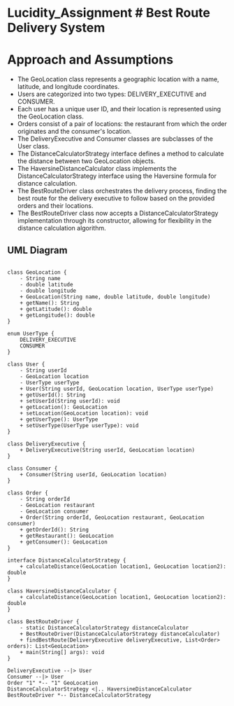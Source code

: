 # Lucidity_Assignment # Best Route Delivery System



# Approach and Assumptions
- The GeoLocation class represents a geographic location with a name, latitude, and longitude coordinates.
- Users are categorized into two types: DELIVERY_EXECUTIVE and CONSUMER.
- Each user has a unique user ID, and their location is represented using the GeoLocation class.
- Orders consist of a pair of locations: the restaurant from which the order originates and the consumer's location.
- The DeliveryExecutive and Consumer classes are subclasses of the User class.
- The DistanceCalculatorStrategy interface defines a method to calculate the distance between two GeoLocation objects.
- The HaversineDistanceCalculator class implements the DistanceCalculatorStrategy interface using the Haversine formula for distance calculation.
- The BestRouteDriver class orchestrates the delivery process, finding the best route for the delivery executive to follow based on the provided orders and their locations.
- The BestRouteDriver class now accepts a DistanceCalculatorStrategy implementation through its constructor, allowing for flexibility in the distance calculation algorithm.



## UML Diagram

```plantuml

class GeoLocation {
    - String name
    - double latitude
    - double longitude
    + GeoLocation(String name, double latitude, double longitude)
    + getName(): String
    + getLatitude(): double
    + getLongitude(): double
}

enum UserType {
    DELIVERY_EXECUTIVE
    CONSUMER
}

class User {
    - String userId
    - GeoLocation location
    - UserType userType
    + User(String userId, GeoLocation location, UserType userType)
    + getUserId(): String
    + setUserId(String userId): void
    + getLocation(): GeoLocation
    + setLocation(GeoLocation location): void
    + getUserType(): UserType
    + setUserType(UserType userType): void
}

class DeliveryExecutive {
    + DeliveryExecutive(String userId, GeoLocation location)
}

class Consumer {
    + Consumer(String userId, GeoLocation location)
}

class Order {
    - String orderId
    - GeoLocation restaurant
    - GeoLocation consumer
    + Order(String orderId, GeoLocation restaurant, GeoLocation consumer)
    + getOrderId(): String
    + getRestaurant(): GeoLocation
    + getConsumer(): GeoLocation
}

interface DistanceCalculatorStrategy {
    + calculateDistance(GeoLocation location1, GeoLocation location2): double
}

class HaversineDistanceCalculator {
    + calculateDistance(GeoLocation location1, GeoLocation location2): double
}

class BestRouteDriver {
    - static DistanceCalculatorStrategy distanceCalculator
    + BestRouteDriver(DistanceCalculatorStrategy distanceCalculator)
    + findBestRoute(DeliveryExecutive deliveryExecutive, List<Order> orders): List<GeoLocation>
    + main(String[] args): void
}

DeliveryExecutive --|> User
Consumer --|> User
Order "1" *-- "1" GeoLocation
DistanceCalculatorStrategy <|.. HaversineDistanceCalculator
BestRouteDriver *-- DistanceCalculatorStrategy
